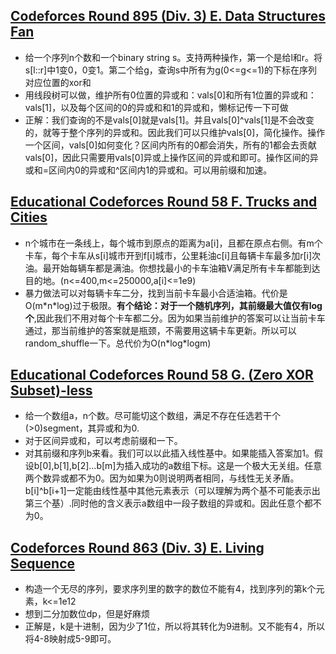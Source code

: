 ## [Codeforces Round 895 (Div. 3) E. Data Structures Fan](https://codeforces.com/contest/1872/problem/E)
* 给一个序列n个数和一个binary string s。支持两种操作，第一个是给l和r。将s[l::r]中1变0，0变1。第二个给g，查询s中所有为g(0<=g<=1)的下标在序列对应位置的xor和
* 用线段树可以做，维护所有0位置的异或和：vals[0]和所有1位置的异或和：vals[1]，以及每个区间的0的异或和和1的异或和，懒标记传一下可做
* 正解：我们查询的不是vals[0]就是vals[1]。并且vals[0]^vals[1]是不会改变的，就等于整个序列的异或和。因此我们可以只维护vals[0]，简化操作。操作一个区间，vals[0]如何变化？区间内所有的0都会消失，所有的1都会去贡献vals[0]，因此只需要用vals[0]异或上操作区间的异或和即可。操作区间的异或和=区间内0的异或和^区间内1的异或和。可以用前缀和加速。

## [Educational Codeforces Round 58 F. Trucks and Cities](https://codeforces.com/contest/1101/problem/F)
* n个城市在一条线上，每个城市到原点的距离为a[i]，且都在原点右侧。有m个卡车，每个卡车从s[i]城市开到f[i]城市，公里耗油c[i]且每辆卡车最多加r[i]次油。最开始每辆车都是满油。你想找最小的卡车油箱V满足所有卡车都能到达目的地。(n<=400,m<=250000,a[i]<=1e9)
* 暴力做法可以对每辆卡车二分，找到当前卡车最小合适油箱。代价是O(m\*n\*log)过于极限。**有个结论：对于一个随机序列，其前缀最大值仅有log个**,因此我们不用对每个卡车都二分。因为如果当前维护的答案可以让当前卡车通过，那当前维护的答案就是瓶颈，不需要用这辆卡车更新。所以可以random_shuffle一下。总代价为O(n\*log\*logm)

## [Educational Codeforces Round 58 G. (Zero XOR Subset)-less](https://codeforces.com/contest/1101/problem/G)
* 给一个数组a，n个数。尽可能切这个数组，满足不存在任选若干个(>0)segment，其异或和为0.
* 对于区间异或和，可以考虑前缀和一下。
* 对其前缀和序列b来看。我们可以以此插入线性基中。如果能插入答案加1。假设b[0],b[1],b[2]...b[m]为插入成功的a数组下标。这是一个极大无关组。任意两个数异或都不为0。因为如果为0则说明两者相同，与线性无关矛盾。b[i]^b[i+1]一定能由线性基中其他元素表示（可以理解为两个基不可能表示出第三个基）.同时他的含义表示a数组中一段子数组的异或和。因此任意个都不为0。

## [Codeforces Round 863 (Div. 3) E. Living Sequence](https://codeforces.com/contest/1811/problem/E)
* 构造一个无尽的序列，要求序列里的数字的数位不能有4，找到序列的第k个元素，k<=1e12
* 想到二分加数位dp，但是好麻烦
* 正解是，k是十进制，因为少了1位，所以将其转化为9进制。又不能有4，所以将4-8映射成5-9即可。